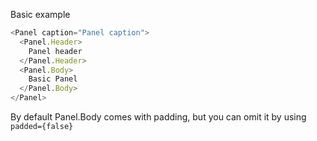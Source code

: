 Basic example

```js
<Panel caption="Panel caption">
  <Panel.Header>
    Panel header
  </Panel.Header>
  <Panel.Body>
    Basic Panel 
  </Panel.Body>
</Panel>
```

By default Panel.Body comes with padding, but you can omit it by using `padded={false}`
